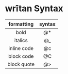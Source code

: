 # wrītan Syntax

| formatting | syntax |
|:---:|:---:|
| bold | @* |
| italics | @_ |
| inline code | @c |
| block code | @C |
| block quote | @> |
